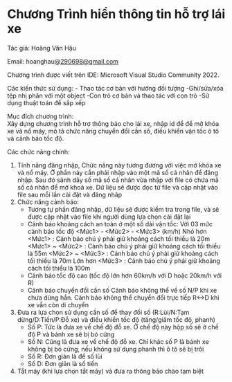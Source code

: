 # Chương Trình hiển thông tin hỗ trợ lái xe
Tác giả: Hoàng Văn Hậu

Email: hoanghau@290698@gmail.com

Chương trình được viết trên IDE: Microsoft Visual Studio Community 2022.

 Các kiến thức sử dụng:
	- Thao tác cơ bản với hướng đối tượng
	-Ghi/sửa/xóa tệp nhị phân với một object
	-Con trỏ cơ bản và thao tác với con trỏ
	-Sử dụng  thuật toán để sắp xếp

Mục đích chương trình: 	
	Xây dựng chương trình hỗ trợ thông báo cho lái xe, 
	nhập id để để mở khóa xe và nổ máy, mô tả chức năng 
	chuyển đổi cần số, điều khiển vận tốc ô tô và cảnh báo tốc độ.

Các chức năng chính:
1. Tính năng đăng nhập, Chức năng này tương đương với việc mở khóa xe và nổ máy.
	Ở phần này cần phải nhập vào một mã số cá nhân để đăng nhập. 
	Sau đó sánh dãy số mã số cá nhân vừa nhập với file có chứa mã số cá nhân để mở khoá xe.
	Dữ liệu sẽ được đọc từ file và cập nhật vào file sau mỗi lần cài đặt và đăng nhâp
2. Chức năng cảnh báo:
 	 + Tương tự phần đăng nhập, dữ liệu sẽ được kiểm tra trong file, và sẽ được cập nhật vào file 
	khi người dùng lựa chọn cài đặt lại
  	+ Cảnh báo khoảng cách an toàn ở một số dải vận tốc:
		Với 03 mức cảnh báo tốc độ <Mức1> - <Mức2> - <Mức3> (km/h)
			Nhỏ hơn <Mức1> : Cảnh báo chú ý phải giữ khoảng cách tối thiểu là 20m
			<Mức1> ~ <Mức2> : Cảnh báo chú ý phải giữ khoảng cách tối thiểu là 55m
			<Mức2> ~ <Mức3> : Cảnh báo chú ý phải giữ khoảng cách tối thiểu là 70m
			Lớn hơn <Mức3> : Cảnh báo chú ý phải giữ khoảng cách tối thiểu là 100m
  	+ Cảnh báo tốc độ cao (tốc độ lớn hơn 60km/h với D hoặc 20km/h với R)
  	+ Cảnh báo chuyển đổi cần số
	Cảnh báo không thể về số N/P khi xe chưa dừng hẳn.
	Cảnh báo không thể chuyển đổi trực tiếp R<->D khi xe vẫn còn di chuyển
3. Đưa ra lựa chọn sử dụng cần số để thay đổi số (R:Lùi/N:Tạm dừng/D:Tiến/P:Đỗ xe) 
   và điều khiển tốc độ (tăng/giảm tốc độ, phanh)
	+ Số P: Tức là đưa xe về chế độ đỗ xe. Ở chế độ này hộp số sẽ ở chế độ P và bánh xe sẽ bị bó cứng
	+ Số N: Cũng là đưa xe về chế độ đỗ xe. Chỉ khác số P là bánh xe không bị bó cứng, nếu không sử dụng phanh thì ô tô sẽ bị trôi
	+ Số R: Đơn giản là để số lùi
	+ Số D: Đơn giản là số tiến
4. Tắt máy (khi lựa chọn tắt máy) và đưa ra thông báo chào tạm biệt
